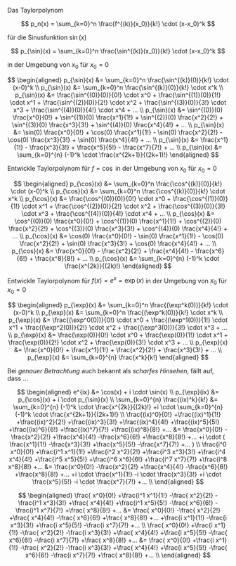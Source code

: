 Das Taylorpolynom

$$
p_n(x) = \sum_{k=0}^n \frac{f^{(k)}(x_0)}{k!} \cdot (x-x_0)^k
$$

für die Sinusfunktion $\sin(x)$

$$
p_{\sin}(x) = \sum_{k=0}^n \frac{\sin^{(k)}(x_0)}{k!} \cdot (x-x_0)^k
$$

in der Umgebung von $x_0$ für $x_0 = 0$

$$
\begin{aligned}
p_{\sin}(x) &= \sum_{k=0}^n \frac{\sin^{(k)}(0)}{k!} \cdot (x-0)^k \\
p_{\sin}(x) &= \sum_{k=0}^n \frac{\sin^{(k)}(0)}{k!} \cdot x^k \\
p_{\sin}(x) &=   \frac{\sin^{(0)}(0)}{0!} \cdot x^0
               + \frac{\sin^{(1)}(0)}{1!} \cdot x^1
               + \frac{\sin^{(2)}(0)}{2!} \cdot x^2
               + \frac{\sin^{(3)}(0)}{3!} \cdot x^3
               + \frac{\sin^{(4)}(0)}{4!} \cdot x^4
               + ... \\
p_{\sin}(x) &=   \sin^{(0)}(0) \frac{x^0}{0!}
               + \sin^{(1)}(0) \frac{x^1}{1!}
               + \sin^{(2)}(0) \frac{x^2}{2!}
               + \sin^{(3)}(0) \frac{x^3}{3!}
               + \sin^{(4)}(0) \frac{x^4}{4!}
               + ... \\
p_{\sin}(x) &=   \sin(0) \frac{x^0}{0!}
               + \cos(0) \frac{x^1}{1!}
               - \sin(0) \frac{x^2}{2!}
               - \cos(0) \frac{x^3}{3!}
               + \sin(0) \frac{x^4}{4!}
               + ... \\
p_{\sin}(x) &=   \frac{x^1}{1!}
               - \frac{x^3}{3!}
               + \frac{x^5}{5!}
               - \frac{x^7}{7!}
               + ... \\
p_{\sin}(x) &= \sum_{k=0}^{n} (-1)^k \cdot \frac{x^{2k+1}}{(2k+1)!}
\end{aligned}
$$

Entwickle Taylorpolynom für $f=\cos$
in der Umgebung von $x_0$ für $x_0 = 0$

$$
\begin{aligned}
p_{\cos}(x) &= \sum_{k=0}^n \frac{\cos^{(k)}(0)}{k!} \cdot (x-0)^k \\
p_{\cos}(x) &= \sum_{k=0}^n \frac{\cos^{(k)}(0)}{k!} \cdot x^k \\
p_{\cos}(x) &=   \frac{\cos^{(0)}(0)}{0!} \cdot x^0
               + \frac{\cos^{(1)}(0)}{1!} \cdot x^1
               + \frac{\cos^{(2)}(0)}{2!} \cdot x^2
               + \frac{\cos^{(3)}(0)}{3!} \cdot x^3
               + \frac{\cos^{(4)}(0)}{4!} \cdot x^4
               + ... \\
p_{\cos}(x) &=   \cos^{(0)}(0) \frac{x^0}{0!}
               + \cos^{(1)}(0) \frac{x^1}{1!}
               + \cos^{(2)}(0) \frac{x^2}{2!}
               + \cos^{(3)}(0) \frac{x^3}{3!}
               + \cos^{(4)}(0) \frac{x^4}{4!}
               + ... \\
p_{\cos}(x) &=   \cos(0) \frac{x^0}{0!}
               - \sin(0) \frac{x^1}{1!}
               - \cos(0) \frac{x^2}{2!}
               + \sin(0) \frac{x^3}{3!}
               + \cos(0) \frac{x^4}{4!}
               + ... \\
p_{\cos}(x) &=   \frac{x^0}{0!}
               - \frac{x^2}{2!}
               + \frac{x^4}{4!}
               - \frac{x^6}{6!}
               + \frac{x^8}{8!}
               + ... \\
p_{\cos}(x) &= \sum_{k=0}^{n} (-1)^k \cdot \frac{x^{2k}}{(2k)!}
\end{aligned}
$$

Entwickle Taylorpolynom für $f(x)=e^x=\exp(x)$
in der Umgebung von $x_0$ für $x_0 = 0$

$$
\begin{aligned}
p_{\exp}(x) &= \sum_{k=0}^n \frac{(\exp^k(0))}{k!} \cdot (x-0)^k \\
p_{\exp}(x) &= \sum_{k=0}^n \frac{(\exp^k(0))}{k!} \cdot x^k \\
p_{\exp}(x) &=   \frac{(\exp^0(0))}{0!} \cdot x^0
               + \frac{(\exp^1(0))}{1!} \cdot x^1
               + \frac{(\exp^2(0))}{2!} \cdot x^2
               + \frac{(\exp^3(0))}{3!} \cdot x^3
               + ... \\
p_{\exp}(x) &=   \frac{\exp(0)}{0!} \cdot x^0
               + \frac{\exp(0)}{1!} \cdot x^1
               + \frac{\exp(0)}{2!} \cdot x^2
               + \frac{\exp(0)}{3!} \cdot x^3
               + ... \\
p_{\exp}(x) &=   \frac{x^0}{0!}
               + \frac{x^1}{1!}
               + \frac{x^2}{2!}
               + \frac{x^3}{3!}
               + ... \\
p_{\exp}(x) &= \sum_{k=0}^{n} \frac{x^k}{k!}
\end{aligned}
$$

Bei *genauer Betrachtung* auch bekannt als *scharfes Hinsehen*,
fällt auf, dass ...

$$
\begin{aligned}
e^{ix} &= \cos(x) + i \cdot \sin(x)
\\
p_{\exp}(ix) &= p_{\cos}(x) + i \cdot p_{\sin}(x)
\\
\sum_{k=0}^{n} \frac{(ix)^k}{k!}
&=
         \sum_{k=0}^{n} (-1)^k \cdot \frac{x^{2k}}{(2k)!}
+i \cdot \sum_{k=0}^{n} (-1)^k \cdot \frac{x^{2k+1}}{(2k+1)!}
\\
 \frac{(ix)^0}{0!}
+\frac{(ix)^1}{1!}
+\frac{(ix)^2}{2!}
+\frac{(ix)^3}{3!}
+\frac{(ix)^4}{4!}
+\frac{(ix)^5}{5!}
+\frac{(ix)^6}{6!}
+\frac{(ix)^7}{7!}
+\frac{(ix)^8}{8!}
+...
&=
   \frac{x^0}{0!}
  -\frac{x^2}{2!}
  +\frac{x^4}{4!}
  -\frac{x^6}{6!}
  +\frac{x^8}{8!}
  +...
+i \cdot (
   \frac{x^1}{1!}
  -\frac{x^3}{3!}
  +\frac{x^5}{5!}
  -\frac{x^7}{7!}
  +...
)
\\
 \frac{i^0 x^0}{0!}
+\frac{i^1 x^1}{1!}
+\frac{i^2 x^2}{2!}
+\frac{i^3 x^3}{3!}
+\frac{i^4 x^4}{4!}
+\frac{i^5 x^5}{5!}
+\frac{i^6 x^6}{6!}
+\frac{i^7 x^7}{7!}
+\frac{i^8 x^8}{8!}
+...
&=
 \frac{x^0}{0!}
-\frac{x^2}{2!}
+\frac{x^4}{4!}
-\frac{x^6}{6!}
+\frac{x^8}{8!}
+...
+i \cdot \frac{x^1}{1!}
-i \cdot \frac{x^3}{3!}
+i \cdot \frac{x^5}{5!}
-i \cdot \frac{x^7}{7!}
+...
\\
\end{aligned}
$$

$$
\begin{aligned}
 \frac{    x^0}{0!}
+\frac{i^1 x^1}{1!}
-\frac{    x^2}{2!}
-\frac{i^1 x^3}{3!}
+\frac{    x^4}{4!}
+\frac{i^1 x^5}{5!}
-\frac{    x^6}{6!}
-\frac{i^1 x^7}{7!}
+\frac{    x^8}{8!}
+...
&=
 \frac{  x^0}{0!}
-\frac{  x^2}{2!}
+\frac{  x^4}{4!}
-\frac{  x^6}{6!}
+\frac{  x^8}{8!}
+...
+\frac{i x^1}{1!}
-\frac{i x^3}{3!}
+\frac{i x^5}{5!}
-\frac{i x^7}{7!}
+...
\\
 \frac{  x^0}{0!}
+\frac{i x^1}{1!}
-\frac{  x^2}{2!}
-\frac{i x^3}{3!}
+\frac{  x^4}{4!}
+\frac{i x^5}{5!}
-\frac{  x^6}{6!}
-\frac{i x^7}{7!}
+\frac{  x^8}{8!}
+...
&=
 \frac{  x^0}{0!}
+\frac{i x^1}{1!}
-\frac{  x^2}{2!}
-\frac{i x^3}{3!}
+\frac{  x^4}{4!}
+\frac{i x^5}{5!}
-\frac{  x^6}{6!}
-\frac{i x^7}{7!}
+\frac{  x^8}{8!}
+...
\\
\end{aligned}
$$
